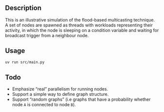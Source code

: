 ## Description

This is an illustrative simulation of the flood-based multicasting technique. A set of nodes are spawned as threads with workloads representing their activity, in which the node is sleeping on a condition variable and waiting for broadcast trigger from a neighbour node.

## Usage

```bash
uv run src/main.py
```

## Todo

- Emphasize “real” parallelism for running nodes.
- Support a simple way to define graph structure.
- Support “random graphs” (i.e graphs that have a probability whether node `A` is connected to node `B`).
